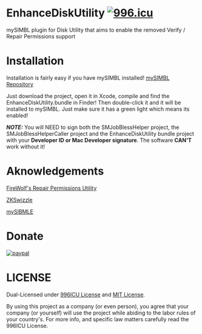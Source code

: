 # EnhanceDiskUtility [![996.icu](https://img.shields.io/badge/link-996.icu-red.svg)](https://996.icu)

mySIMBL plugin for Disk Utility that aims to enable the removed Verify / Repair Permissions support

# Installation

Installation is fairly easy if you have mySIMBL installed! [mySIMBL Repository](https://github.com/w0lfschild/mySIMBL)

Just download the project, open it in Xcode, compile and find the EnhanceDiskUtility.bundle in Finder!
Then double-click it and it will be installed to mySIMBL. Just make sure it has a green light which means its enabled!

***NOTE:*** You will NEED to sign both the SMJobBlessHelper project, the SMJobBlessHelperCaller project and the EnhanceDiskUtility bundle project with your **Developer ID or Mac Developer signature**.  The software **CAN'T** work without it!

# Aknowledgements

[FireWolf's Repair Permissions Utility](https://www.firewolf.science/2016/07/repairpermissions-v3-now-supports-repairing-permissions-on-macos-sierra/)

[ZKSwizzle](https://github.com/alexzielenski/ZKSwizzle)

[mySIBMLE](https://github.com/w0lfschild/mySIMBL)

# Donate

[![paypal](https://www.paypalobjects.com/en_US/i/btn/btn_donateCC_LG.gif)](https://www.paypal.com/cgi-bin/webscr?cmd=_s-xclick&hosted_button_id=NSV636CUWX754)

# LICENSE

Dual-Licensed under [996ICU License](https://github.com/996icu/996.ICU/blob/master/LICENSE) and [MIT License](https://raw.githubusercontent.com/npyl/EnhanceDiskUtility/master/LICENSE).

By using this project as a company (or even person), you agree that your company (or yourself) will use the project while abiding to the labor rules of your country's.  For more info, and specific law matters carefully read the 996ICU License.
